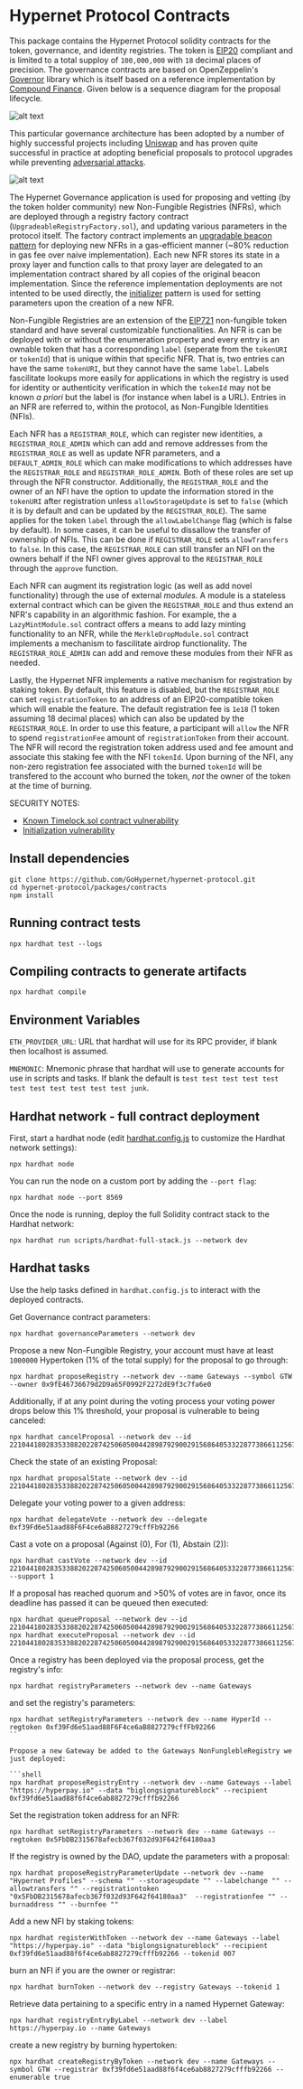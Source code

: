 # Hypernet Protocol Contracts

This package contains the Hypernet Protocol solidity contracts for the token, governance, and identity registries. 
The token is [EIP20](https://eips.ethereum.org/EIPS/eip-20) compliant and is limited to a total supploy of `100,000,000` 
with `18` decimal places of precision. The governance contracts are based on OpenZeppelin's 
[Governor](https://docs.openzeppelin.com/contracts/4.x/governance) library which is itself based on a reference 
implementation by [Compound Finance](https://compound.finance/docs/governance). Given below is a sequence diagram for the 
proposal lifecycle. 

![alt text](/documentation/images/Governance-sequence-diagram.png)

This particular governance architecture has been adopted by a number of highly successful projects including
[Uniswap](https://docs.uniswap.org/protocol/V2/concepts/governance/governance-reference) and has proven quite
successful in practice at adopting beneficial proposals to protocol upgrades while preventing
[adversarial attacks](https://docs.uniswap.org/protocol/V2/concepts/governance/adversarial-circumstances).

![alt text](/documentation/images/Hypernet-Contract-Flow.png)

The Hypernet Governance application is used for proposing and vetting (by the token holder community) new Non-Fungible Registries (NFRs), 
which are deployed through a registry factory contract (`UpgradeableRegistryFactory.sol`), and updating various parameters in the protocol 
itself. The factory contract implements an [upgradable beacon pattern](https://docs.openzeppelin.com/contracts/4.x/api/proxy#UpgradeableBeacon) 
for deploying new NFRs in a gas-efficient manner (~80% reduction in gas fee over naive implementation). Each new NFR stores its state 
in a proxy layer and function calls to that proxy layer are delegated to an implementation contract shared by all copies of the original 
beacon implementation. Since the reference implementation deployments are not intented to be used directly, the 
[initializer](https://docs.openzeppelin.com/upgrades-plugins/1.x/writing-upgradeable#initializers) pattern is used for setting parameters 
upon the creation of a new NFR. 

Non-Fungible Registries are an extension of the [EIP721](https://eips.ethereum.org/EIPS/eip-721) non-fungible token standard and have 
several customizable functionalities. An NFR is can be deployed with or without the enumeration property and every entry is an ownable 
token that has a corresponding `label` (seperate from the `tokenURI` or `tokenId`) that is unique within that specific NFR. That is, two 
entries can have the same `tokenURI`, but they cannot have the same `label`. Labels fascilitate lookups more easily for applications in 
which the registry is used for identity or authenticity verification in which the `tokenId` may not be known *a priori* but the label is 
(for instance when label is a URL). Entries in an NFR are referred to, within the protocol, as Non-Fungible Identities (NFIs). 

Each NFR has a `REGISTRAR_ROLE`, which can register new identities, a `REGISTRAR_ROLE_ADMIN` which can add and remove addresses from the 
`REGISTRAR_ROLE` as well as update NFR parameters, and a `DEFAULT_ADMIN_ROLE` which can make modifications to which addresses have the 
`REGISTRAR_ROLE` and `REGISTRAR_ROLE_ADMIN`. Both of these roles are set up through the NFR constructor. Additionally, the 
`REGISTRAR_ROLE` and the owner of an NFI have the option to update the information stored in the `tokenURI` after registration unless 
`allowStorageUpdate` is set to `false` (which it is by default and can be updated by the `REGISTRAR_ROLE`). The same applies for the 
token `label` through the `allowLabelChange` flag (which is false by default). In some cases, it can be useful to dissallow the transfer 
of ownership of NFIs. This can be done if `REGISTRAR_ROLE` sets `allowTransfers` to `false`. In this case, the `REGISTRAR_ROLE` can still 
transfer an NFI on the owners behalf if the NFI owner gives approval to the `REGISTRAR_ROLE` through the `approve` function.

Each NFR can augment its registration logic (as well as add novel functionality) through the use of external *modules*. A module is a 
stateless external contract which can be given the `REGISTRAR_ROLE` and thus extend an NFR's capability in an algorithmic fashion. For 
example, the a `LazyMintModule.sol` contract offers a means to add lazy minting functionality to an NFR, while the `MerkleDropModule.sol` 
contract implements a mechanism to fascilitate airdrop functionality. The `REGISTRAR_ROLE_ADMIN` can add and remove these modules from their
NFR as needed. 

Lastly, the Hypernet NFR implements a native mechanism for registration by staking token. By default, this feature is disabled, but the 
`REGISTRAR_ROLE` can set `registrationToken` to an address of an EIP20-compatible token which will enable the feature. The default 
registration fee is `1e18` (1 token assuming 18 decimal places) which can also be updated by the `REGISTRAR_ROLE`. In order to use this 
feature, a participant will `allow` the NFR to spend `registrationFee` amount of `registrationToken` from their account. The NFR will 
record the registration token address used and fee amount and associate this staking fee with the NFI `tokenId`. Upon burning of the NFI, 
any non-zero registration fee associated with the burned `tokenId` will be transfered to the account who burned the token, *not* the owner
of the token at the time of burning. 

SECURITY NOTES:

* [Known Timelock.sol contract vulnerability](https://forum.openzeppelin.com/t/timelockcontroller-vulnerability-post-mortem/14958)
* [Initialization vulnerability](https://forum.openzeppelin.com/t/security-advisory-initialize-uups-implementation-contracts/15301)

## Install dependencies

```shell
git clone https://github.com/GoHypernet/hypernet-protocol.git
cd hypernet-protocol/packages/contracts
npm install
```

## Running contract tests

```shell
npx hardhat test --logs
```

## Compiling contracts to generate artifacts

```shell
npx hardhat compile
```

## Environment Variables

`ETH_PROVIDER_URL`: URL that hardhat will use for its RPC provider, if blank then localhost is assumed. 

`MNEMONIC`: Mnemonic phrase that hardhat will use to generate accounts for use in scripts and tasks. If blank the 
default is `test test test test test test test test test test test junk`.  

## Hardhat network - full contract deployment

First, start a hardhat node (edit [hardhat.config.js](https://hardhat.org/config/#networks-configuration)
to customize the Hardhat network settings):

```shell
npx hardhat node
```

You can run the node on a custom port by adding the `--port flag`:

```shell
npx hardhat node --port 8569
```

Once the node is running, deploy the full Solidity contract stack to the Hardhat network:

```shell
npx hardhat run scripts/hardhat-full-stack.js --network dev
```

## Hardhat tasks

Use the help tasks defined in `hardhat.config.js` to interact with the deployed contracts.

Get Governance contract parameters:

```shell
npx hardhat governanceParameters --network dev
```

Propose a new Non-Fungible Registry, your account must have at least `1000000` Hypertoken (1% of the total supply)
for the proposal to go through:

```shell
npx hardhat proposeRegistry --network dev --name Gateways --symbol GTW --owner 0x9fE46736679d2D9a65F0992F2272dE9f3c7fa6e0
```

Additionally, if at any point during the voting process your voting power drops below this 1% threshold, your proposal
is vulnerable to being canceled:

```shell
npx hardhat cancelProposal --network dev --id 22104418028353388202287425060500442898792900291568640533228773866112567147490
```

Check the state of an existing Proposal:

```shell
npx hardhat proposalState --network dev --id 22104418028353388202287425060500442898792900291568640533228773866112567147490
```

Delegate your voting power to a given address:

```shell
npx hardhat delegateVote --network dev --delegate 0xf39Fd6e51aad88F6F4ce6aB8827279cffFb92266
```

Cast a vote on a proposal (Against (0), For (1), Abstain (2)):

```shell
npx hardhat castVote --network dev --id 22104418028353388202287425060500442898792900291568640533228773866112567147490 --support 1
```

If a proposal has reached quorum and >50% of votes are in favor, once its deadline has passed it can be queued then executed:

```shell
npx hardhat queueProposal --network dev --id 22104418028353388202287425060500442898792900291568640533228773866112567147490
npx hardhat executeProposal --network dev --id 22104418028353388202287425060500442898792900291568640533228773866112567147490
```

Once a registry has been deployed via the proposal process, get the registry's info:

```shell
npx hardhat registryParameters --network dev --name Gateways
```

and set the registry's parameters:

````shell
npx hardhat setRegistryParameters --network dev --name HyperId --regtoken 0xf39Fd6e51aad88F6F4ce6aB8827279cffFb92266
``

Propose a new Gateway be added to the Gateways NonFunglebleRegistry we just deployed:

```shell
npx hardhat proposeRegistryEntry --network dev --name Gateways --label "https://hyperpay.io" --data "biglongsignatureblock" --recipient 0xf39fd6e51aad88f6f4ce6ab8827279cfffb92266
````

Set the registration token address for an NFR:

```shell
npx hardhat setRegistryParameters --network dev --name Gateways --regtoken 0x5FbDB2315678afecb367f032d93F642f64180aa3
```

If the registry is owned by the DAO, update the parameters with a proposal:

```shell
npx hardhat proposeRegistryParameterUpdate --network dev --name "Hypernet Profiles" --schema "" --storageupdate "" --labelchange "" --allowtransfers "" --registrationtoken "0x5FbDB2315678afecb367f032d93F642f64180aa3"  --registrationfee "" --burnaddress "" --burnfee ""
```

Add a new NFI by staking tokens:

```shell
npx hardhat registerWithToken --network dev --name Gateways --label "https://hyperpay.io" --data "biglongsignatureblock" --recipient 0xf39fd6e51aad88f6f4ce6ab8827279cfffb92266 --tokenid 007
```

burn an NFI if you are the owner or registrar:

```shell
npx hardhat burnToken --network dev --registry Gateways --tokenid 1
```

Retrieve data pertaining to a specific entry in a named Hypernet Gateway:

```shell
npx hardhat registryEntryByLabel --network dev --label https://hyperpay.io --name Gateways
```

create a new registry by burning hypertoken:

```shell
npx hardhat createRegistryByToken --network dev --name Gateways --symbol GTW --registrar 0xf39fd6e51aad88f6f4ce6ab8827279cfffb92266 --enumerable true
```